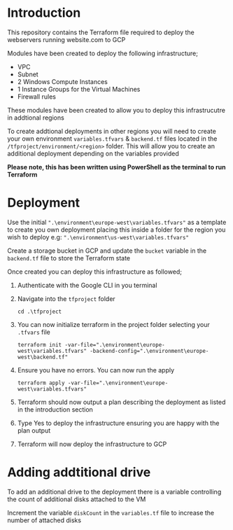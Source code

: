 # Introduction

This repository contains the Terraform file required to deploy the webservers running website.com to GCP

Modules have been created to deploy the following infrastructure;

 - VPC 
 - Subnet 
 - 2 Windows Compute Instances 
 - 1 Instance Groups for the Virtual Machines
 - Firewall rules 

These modules have been created to allow you to deploy this infrastrucutre in addtional regions

To create addtional deployments in other regions you will need to create your own environment `variables.tfvars` & `backend.tf` files located in the `/tfproject/environment/<region>` folder. This will allow you to create an additional deployment depending on the variables provided

**Please note, this has been written using PowerShell as the terminal to run Terraform**

# Deployment

Use the initial `".\environment\europe-west\variables.tfvars"` as a template to create you own deployment placing this inside a folder for the region you wish to deploy
e.g: `".\environment\us-west\variables.tfvars"`

Create a storage bucket in GCP and update the `bucket` variable in the `backend.tf` file to store the Terraform state

Once created you can deploy this infrastructure as followed;

1. Authenticate with the Google CLI in you terminal
2. Navigate into the `tfproject` folder 

    `cd .\tfproject`

3. You can now initialize terraform in the project folder selecting your `.tfvars` file

    `terraform init -var-file=".\environment\europe-west\variables.tfvars" -backend-config=".\environment\europe-west\backend.tf"`

4. Ensure you have no errors. You can now run the apply

    `terraform apply -var-file=".\environment\europe-west\variables.tfvars"`

5. Terraform should now output a plan describing the deployment as listed in the introduction section
6. Type Yes to deploy the infrastructure ensuring you are happy with the plan output
7. Terraform will now deploy the infrastructure to GCP 

# Adding addtitional drive

To add an additional drive to the deployment there is a variable controlling the count of additional disks attached to the VM

Increment the variable `diskCount` in the `variables.tf` file to increase the number of attached disks
